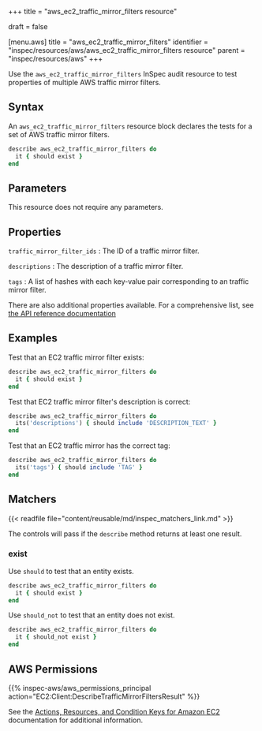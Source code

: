 +++
title = "aws_ec2_traffic_mirror_filters resource"

draft = false


[menu.aws]
title = "aws_ec2_traffic_mirror_filters"
identifier = "inspec/resources/aws/aws_ec2_traffic_mirror_filters resource"
parent = "inspec/resources/aws"
+++

Use the `aws_ec2_traffic_mirror_filters` InSpec audit resource to test properties of multiple AWS traffic mirror filters.

## Syntax

An `aws_ec2_traffic_mirror_filters` resource block declares the tests for a set of AWS traffic mirror filters.

```ruby
describe aws_ec2_traffic_mirror_filters do
  it { should exist }
end
```

## Parameters

This resource does not require any parameters.

## Properties

`traffic_mirror_filter_ids`
: The ID of a traffic mirror filter.

`descriptions`
: The description of a traffic mirror filter.

`tags`
: A list of hashes with each key-value pair corresponding to an traffic mirror filter.

There are also additional properties available. For a comprehensive list, see [the API reference documentation](https://docs.aws.amazon.com/AWSEC2/latest/APIReference/API_TrafficMirrorFilter.html)

## Examples

Test that an EC2 traffic mirror filter exists:

```ruby
describe aws_ec2_traffic_mirror_filters do
  it { should exist }
end
```

Test that EC2 traffic mirror filter's description is correct:

```ruby
describe aws_ec2_traffic_mirror_filters do
  its('descriptions') { should include 'DESCRIPTION_TEXT' }
end
```

Test that an EC2 traffic mirror has the correct tag:

```ruby
describe aws_ec2_traffic_mirror_filters do
  its('tags') { should include 'TAG' }
end
```

## Matchers

{{< readfile file="content/reusable/md/inspec_matchers_link.md" >}}

The controls will pass if the `describe` method returns at least one result.

### exist

Use `should` to test that an entity exists.

```ruby
describe aws_ec2_traffic_mirror_filters do
  it { should exist }
end
```

Use `should_not` to test that an entity does not exist.

```ruby
describe aws_ec2_traffic_mirror_filters do
  it { should_not exist }
end
```

## AWS Permissions

{{% inspec-aws/aws_permissions_principal action="EC2:Client:DescribeTrafficMirrorFiltersResult" %}}

See the [Actions, Resources, and Condition Keys for Amazon EC2](https://docs.aws.amazon.com/IAM/latest/UserGuide/list_amazonec2.html) documentation for additional information.
